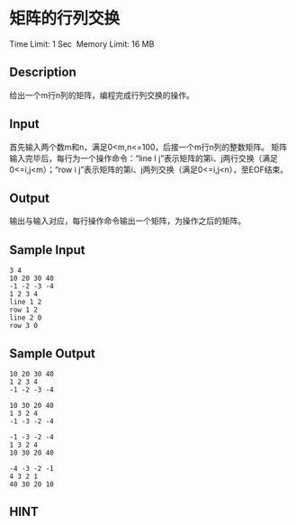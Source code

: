 # 矩阵的行列交换
Time Limit: 1 Sec  Memory Limit: 16 MB


## Description
给出一个m行n列的矩阵，编程完成行列交换的操作。


## Input
首先输入两个数m和n，满足0<m,n<=100，后接一个m行n列的整数矩阵。
矩阵输入完毕后，每行为一个操作命令：“line I j”表示矩阵的第i、j两行交换（满足0<=i,j<m）；“row i j”表示矩阵的第i、j两列交换（满足0<=i,j<n），至EOF结束。

## Output
输出与输入对应，每行操作命令输出一个矩阵，为操作之后的矩阵。

## Sample Input
```
3 4
10 20 30 40
-1 -2 -3 -4
1 2 3 4
line 1 2
row 1 2
line 2 0
row 3 0

```
## Sample Output
```
10 20 30 40
1 2 3 4
-1 -2 -3 -4

10 30 20 40
1 3 2 4
-1 -3 -2 -4

-1 -3 -2 -4
1 3 2 4
10 30 20 40

-4 -3 -2 -1
4 3 2 1
40 30 20 10

```

## HINT
